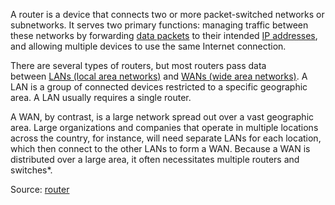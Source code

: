 A router is a device that connects two or more packet-switched networks or subnetworks. It serves two primary functions: managing traffic between these networks by forwarding [data packets](https://www.cloudflare.com/learning/network-layer/what-is-a-packet/) to their intended [IP addresses](https://www.cloudflare.com/learning/dns/glossary/what-is-my-ip-address/), and allowing multiple devices to use the same Internet connection.

There are several types of routers, but most routers pass data between [LANs (local area networks)](https://www.cloudflare.com/learning/network-layer/what-is-a-lan/) and [WANs (wide area networks)](https://www.cloudflare.com/learning/network-layer/what-is-a-wan/). A LAN is a group of connected devices restricted to a specific geographic area. A LAN usually requires a single router.

A WAN, by contrast, is a large network spread out over a vast geographic area. Large organizations and companies that operate in multiple locations across the country, for instance, will need separate LANs for each location, which then connect to the other LANs to form a WAN. Because a WAN is distributed over a large area, it often necessitates multiple routers and switches*.

Source: [router](https://www.cloudflare.com/learning/network-layer/what-is-a-router/)
